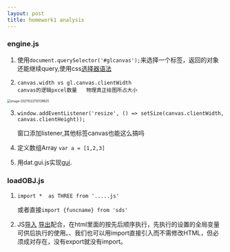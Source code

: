 ```yaml
---
layout: post
title: homework1 analysis
---
```




### engine.js

1. 使用`document.querySelector('#glcanvas');`来选择一个标签，返回的对象还能继续query,使用css[选择器语法](https://developer.mozilla.org/zh-CN/docs/Web/CSS/CSS_Selectors)

2. ```
   canvas.width vs gl.canvas.clientWidth
   canvas的逻辑pxcel数量   物理真正绘图所占大小
   ```

<img src="C:\Users\theda\AppData\Roaming\Typora\typora-user-images\image-20211022110139925.png" alt="image-20211022110139925" style="zoom:50%;" />

3. `window.addEventListener('resize', () => setSize(canvas.clientWidth, canvas.clientHeight));`

   窗口添加listener,其他标签canvas也能这么搞吗

4. 定义数组Array  `var a = [1,2,3]`
5. 用dat.gui.js实现[gui](http://www.yanhuangxueyuan.com/Three.js_course/datgui.html).

### loadOBJ.js

1. `import *  as THREE from '.....js'`

   或者直接`import {funcname} from 'sds'`

2. JS[导入](https://developer.mozilla.org/zh-CN/docs/Web/JavaScript/Reference/Statements/import)   [导出](https://developer.mozilla.org/zh-CN/docs/Web/JavaScript/Reference/Statements/export)配合，在html里面的按先后顺序执行，先执行的设置的全局变量可供后执行的使用。、我们也可以用import直接引入而不需修改HTML，但必须成对存在，没有export就没有import。